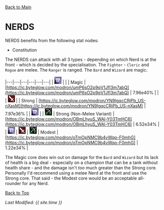 [Back to Main](index.md)

# NERDS

NERDS benefits from the following stat nodes:
* Constitution

The NERDS can attack with all 3 types - depending on which Nerd is at the front - which is decided by the specialisation. The `Fighter` - `Cleric` and `Rogue` are melee. The `Ranger` is ranged. The `Bard` and `Wizard` are magic.

|---|---|---|---|---|---|
| ![Magic Icon](images\magic.png) |   |   | Magic | [https://ic.byteglow.com/modron/umP6sO2p9qV1JfI3m7abQ](https://ic.byteglow.com/modron/umP6sO2p9qV1JfI3m7abQ) | 7.96e40% |
|   | ![Melee Icon](images\melee.png) |   | Strong | [https://ic.byteglow.com/modron/YN9lgqcCRjPb_US-nXasM](https://ic.byteglow.com/modron/YN9lgqcCRjPb_US-nXasM) | 7.97e36% |
| ![Magic Icon](images\magic.png) |   | ![Ranged Icon](images\ranged.png) | Strong (Non-Melee Variant) | [https://ic.byteglow.com/modron/OBmLhyuS_WAl-Y03TmHC6](https://ic.byteglow.com/modron/OBmLhyuS_WAl-Y03TmHC6) | 6.52e34% |
| ![Magic Icon](images\magic.png) | ![Melee Icon](images\melee.png) | ![Ranged Icon](images\ranged.png) | Modest | [https://ic.byteglow.com/modron/oTmOpNMC9b4vWqo-F0mhG](https://ic.byteglow.com/modron/oTmOpNMC9b4vWqo-F0mhG) | 1.22e34% |

The Magic core does win out on damage for the `Bard` and `Wizard` but its lack of health is a big deal - especially on a champion that can be a tank without health share - and the damage isn't *too* much greater than the Strong core. Personally I'd recommend using a melee Nerd at the front and use the Strong core. That said - the Modest core would be an acceptable all-rounder for any Nerd.

[Back to Top](#top)

*Last Modified: {{ site.time }}*